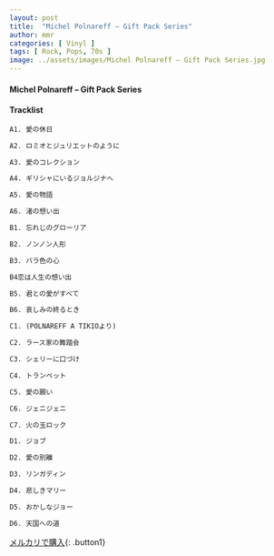 ```yaml
---
layout: post
title:  "Michel Polnareff – Gift Pack Series"
author: mmr
categories: [ Vinyl ]
tags: [ Rock, Pops, 70s ]
image: ../assets/images/Michel Polnareff – Gift Pack Series.jpg
---
```


#### Michel Polnareff – Gift Pack Series

#### Tracklist
```md
A1. 愛の休日

A2. ロミオとジュリエットのように

A3. 愛のコレクション

A4. ギリシャにいるジョルジナへ

A5. 愛の物語

A6. 渚の想い出

B1. 忘れじのグローリア

B2. ノンノン人形

B3. バラ色の心

B4恋は人生の想い出

B5. 君との愛がすべて

B6. 哀しみの終るとき

C1. (POLNAREFF A TIKIOより)

C2. ラース家の舞踏会

C3. シェリーに口づけ

C4. トランペット

C5. 愛の願い

C6. ジェニジェニ

C7. 火の玉ロック

D1. ジョブ

D2. 愛の別離

D3. リンガディン

D4. 悲しきマリー

D5. おかしなジョー

D6. 天国への道
```

[メルカリで購入](https://jp.mercari.com/item/m93242824687){: .button1}

